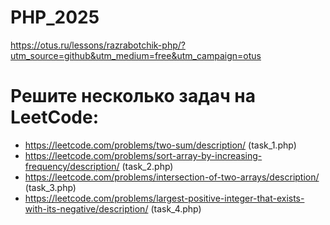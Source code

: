 # PHP_2025

https://otus.ru/lessons/razrabotchik-php/?utm_source=github&utm_medium=free&utm_campaign=otus

# Решите несколько задач на LeetCode:

- https://leetcode.com/problems/two-sum/description/ (task_1.php)
- https://leetcode.com/problems/sort-array-by-increasing-frequency/description/ (task_2.php)
- https://leetcode.com/problems/intersection-of-two-arrays/description/ (task_3.php)
- https://leetcode.com/problems/largest-positive-integer-that-exists-with-its-negative/description/ (task_4.php)
